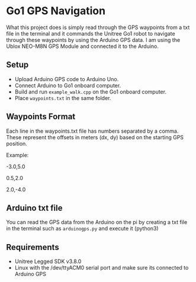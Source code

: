 # Go1 GPS Navigation 

What this project does is simply read through the GPS waypoints from a txt file in the terminal and it commands the Unitree Go1 robot to navigate through these waypoints by using the Arduino GPS data. I am using the Ublox NEO-M8N GPS Module and connected it to the Arduino.

## Setup

- Upload Arduino GPS code to Arduino Uno.
- Connect Arduino to Go1 onboard computer.
- Build and run `example_walk.cpp` on the Go1 onboard computer.
- Place `waypoints.txt` in the same folder.

## Waypoints Format

Each line in the waypoints.txt file has numbers separated by a comma. These represent the offsets in meters (dx, dy) based on the starting GPS position.

Example:

-3.0,5.0

0.5,2.0

2.0,-4.0

## Arduino txt file

You can read the GPS data from the Arduino on the pi by creating a txt file in the terminal such as `arduinogps.py` and execute it (python3)

## Requirements

- Unitree Legged SDK v3.8.0
- Linux with the /dev/ttyACM0 serial port and make sure its connected to Arduino GPS

